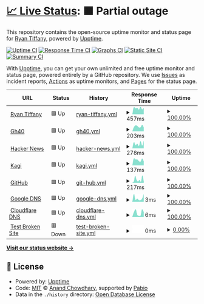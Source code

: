 # [📈 Live Status](https://greyhoundforty.github.io/gh40-uptime): <!--live status--> **🟧 Partial outage**

This repository contains the open-source uptime monitor and status page for [Ryan Tiffany](https://ryantiffany.com), powered by [Upptime](https://github.com/upptime/upptime).

[![Uptime CI](https://github.com/greyhoundforty/gh40-uptime/workflows/Uptime%20CI/badge.svg)](https://github.com/greyhoundforty/gh40-uptime/actions?query=workflow%3A%22Uptime+CI%22)
[![Response Time CI](https://github.com/greyhoundforty/gh40-uptime/workflows/Response%20Time%20CI/badge.svg)](https://github.com/greyhoundforty/gh40-uptime/actions?query=workflow%3A%22Response+Time+CI%22)
[![Graphs CI](https://github.com/greyhoundforty/gh40-uptime/workflows/Graphs%20CI/badge.svg)](https://github.com/greyhoundforty/gh40-uptime/actions?query=workflow%3A%22Graphs+CI%22)
[![Static Site CI](https://github.com/greyhoundforty/gh40-uptime/workflows/Static%20Site%20CI/badge.svg)](https://github.com/greyhoundforty/gh40-uptime/actions?query=workflow%3A%22Static+Site+CI%22)
[![Summary CI](https://github.com/greyhoundforty/gh40-uptime/workflows/Summary%20CI/badge.svg)](https://github.com/greyhoundforty/gh40-uptime/actions?query=workflow%3A%22Summary+CI%22)

With [Upptime](https://upptime.js.org), you can get your own unlimited and free uptime monitor and status page, powered entirely by a GitHub repository. We use [Issues](https://github.com/greyhoundforty/gh40-uptime/issues) as incident reports, [Actions](https://github.com/greyhoundforty/gh40-uptime/actions) as uptime monitors, and [Pages](https://greyhoundforty.github.io/gh40-uptime) for the status page.

<!--start: status pages-->
<!-- This summary is generated by Upptime (https://github.com/upptime/upptime) -->
<!-- Do not edit this manually, your changes will be overwritten -->
<!-- prettier-ignore -->
| URL | Status | History | Response Time | Uptime |
| --- | ------ | ------- | ------------- | ------ |
| <img alt="" src="https://icons.duckduckgo.com/ip3/ryantiffany.com.ico" height="13"> [Ryan Tiffany](https://ryantiffany.com) | 🟩 Up | [ryan-tiffany.yml](https://github.com/greyhoundforty/gh40-uptime/commits/HEAD/history/ryan-tiffany.yml) | <details><summary><img alt="Response time graph" src="./graphs/ryan-tiffany/response-time-week.png" height="20"> 457ms</summary><br><a href="https://greyhoundforty.github.io/gh40-uptime/history/ryan-tiffany"><img alt="Response time 462" src="https://img.shields.io/endpoint?url=https%3A%2F%2Fraw.githubusercontent.com%2Fgreyhoundforty%2Fgh40-uptime%2FHEAD%2Fapi%2Fryan-tiffany%2Fresponse-time.json"></a><br><a href="https://greyhoundforty.github.io/gh40-uptime/history/ryan-tiffany"><img alt="24-hour response time 411" src="https://img.shields.io/endpoint?url=https%3A%2F%2Fraw.githubusercontent.com%2Fgreyhoundforty%2Fgh40-uptime%2FHEAD%2Fapi%2Fryan-tiffany%2Fresponse-time-day.json"></a><br><a href="https://greyhoundforty.github.io/gh40-uptime/history/ryan-tiffany"><img alt="7-day response time 457" src="https://img.shields.io/endpoint?url=https%3A%2F%2Fraw.githubusercontent.com%2Fgreyhoundforty%2Fgh40-uptime%2FHEAD%2Fapi%2Fryan-tiffany%2Fresponse-time-week.json"></a><br><a href="https://greyhoundforty.github.io/gh40-uptime/history/ryan-tiffany"><img alt="30-day response time 485" src="https://img.shields.io/endpoint?url=https%3A%2F%2Fraw.githubusercontent.com%2Fgreyhoundforty%2Fgh40-uptime%2FHEAD%2Fapi%2Fryan-tiffany%2Fresponse-time-month.json"></a><br><a href="https://greyhoundforty.github.io/gh40-uptime/history/ryan-tiffany"><img alt="1-year response time 462" src="https://img.shields.io/endpoint?url=https%3A%2F%2Fraw.githubusercontent.com%2Fgreyhoundforty%2Fgh40-uptime%2FHEAD%2Fapi%2Fryan-tiffany%2Fresponse-time-year.json"></a></details> | <details><summary><a href="https://greyhoundforty.github.io/gh40-uptime/history/ryan-tiffany">100.00%</a></summary><a href="https://greyhoundforty.github.io/gh40-uptime/history/ryan-tiffany"><img alt="All-time uptime 99.98%" src="https://img.shields.io/endpoint?url=https%3A%2F%2Fraw.githubusercontent.com%2Fgreyhoundforty%2Fgh40-uptime%2FHEAD%2Fapi%2Fryan-tiffany%2Fuptime.json"></a><br><a href="https://greyhoundforty.github.io/gh40-uptime/history/ryan-tiffany"><img alt="24-hour uptime 100.00%" src="https://img.shields.io/endpoint?url=https%3A%2F%2Fraw.githubusercontent.com%2Fgreyhoundforty%2Fgh40-uptime%2FHEAD%2Fapi%2Fryan-tiffany%2Fuptime-day.json"></a><br><a href="https://greyhoundforty.github.io/gh40-uptime/history/ryan-tiffany"><img alt="7-day uptime 100.00%" src="https://img.shields.io/endpoint?url=https%3A%2F%2Fraw.githubusercontent.com%2Fgreyhoundforty%2Fgh40-uptime%2FHEAD%2Fapi%2Fryan-tiffany%2Fuptime-week.json"></a><br><a href="https://greyhoundforty.github.io/gh40-uptime/history/ryan-tiffany"><img alt="30-day uptime 100.00%" src="https://img.shields.io/endpoint?url=https%3A%2F%2Fraw.githubusercontent.com%2Fgreyhoundforty%2Fgh40-uptime%2FHEAD%2Fapi%2Fryan-tiffany%2Fuptime-month.json"></a><br><a href="https://greyhoundforty.github.io/gh40-uptime/history/ryan-tiffany"><img alt="1-year uptime 99.98%" src="https://img.shields.io/endpoint?url=https%3A%2F%2Fraw.githubusercontent.com%2Fgreyhoundforty%2Fgh40-uptime%2FHEAD%2Fapi%2Fryan-tiffany%2Fuptime-year.json"></a></details>
| <img alt="" src="https://icons.duckduckgo.com/ip3/gh40.net.ico" height="13"> [Gh40](https://gh40.net) | 🟩 Up | [gh40.yml](https://github.com/greyhoundforty/gh40-uptime/commits/HEAD/history/gh40.yml) | <details><summary><img alt="Response time graph" src="./graphs/gh40/response-time-week.png" height="20"> 203ms</summary><br><a href="https://greyhoundforty.github.io/gh40-uptime/history/gh40"><img alt="Response time 169" src="https://img.shields.io/endpoint?url=https%3A%2F%2Fraw.githubusercontent.com%2Fgreyhoundforty%2Fgh40-uptime%2FHEAD%2Fapi%2Fgh40%2Fresponse-time.json"></a><br><a href="https://greyhoundforty.github.io/gh40-uptime/history/gh40"><img alt="24-hour response time 266" src="https://img.shields.io/endpoint?url=https%3A%2F%2Fraw.githubusercontent.com%2Fgreyhoundforty%2Fgh40-uptime%2FHEAD%2Fapi%2Fgh40%2Fresponse-time-day.json"></a><br><a href="https://greyhoundforty.github.io/gh40-uptime/history/gh40"><img alt="7-day response time 203" src="https://img.shields.io/endpoint?url=https%3A%2F%2Fraw.githubusercontent.com%2Fgreyhoundforty%2Fgh40-uptime%2FHEAD%2Fapi%2Fgh40%2Fresponse-time-week.json"></a><br><a href="https://greyhoundforty.github.io/gh40-uptime/history/gh40"><img alt="30-day response time 214" src="https://img.shields.io/endpoint?url=https%3A%2F%2Fraw.githubusercontent.com%2Fgreyhoundforty%2Fgh40-uptime%2FHEAD%2Fapi%2Fgh40%2Fresponse-time-month.json"></a><br><a href="https://greyhoundforty.github.io/gh40-uptime/history/gh40"><img alt="1-year response time 169" src="https://img.shields.io/endpoint?url=https%3A%2F%2Fraw.githubusercontent.com%2Fgreyhoundforty%2Fgh40-uptime%2FHEAD%2Fapi%2Fgh40%2Fresponse-time-year.json"></a></details> | <details><summary><a href="https://greyhoundforty.github.io/gh40-uptime/history/gh40">100.00%</a></summary><a href="https://greyhoundforty.github.io/gh40-uptime/history/gh40"><img alt="All-time uptime 100.00%" src="https://img.shields.io/endpoint?url=https%3A%2F%2Fraw.githubusercontent.com%2Fgreyhoundforty%2Fgh40-uptime%2FHEAD%2Fapi%2Fgh40%2Fuptime.json"></a><br><a href="https://greyhoundforty.github.io/gh40-uptime/history/gh40"><img alt="24-hour uptime 100.00%" src="https://img.shields.io/endpoint?url=https%3A%2F%2Fraw.githubusercontent.com%2Fgreyhoundforty%2Fgh40-uptime%2FHEAD%2Fapi%2Fgh40%2Fuptime-day.json"></a><br><a href="https://greyhoundforty.github.io/gh40-uptime/history/gh40"><img alt="7-day uptime 100.00%" src="https://img.shields.io/endpoint?url=https%3A%2F%2Fraw.githubusercontent.com%2Fgreyhoundforty%2Fgh40-uptime%2FHEAD%2Fapi%2Fgh40%2Fuptime-week.json"></a><br><a href="https://greyhoundforty.github.io/gh40-uptime/history/gh40"><img alt="30-day uptime 100.00%" src="https://img.shields.io/endpoint?url=https%3A%2F%2Fraw.githubusercontent.com%2Fgreyhoundforty%2Fgh40-uptime%2FHEAD%2Fapi%2Fgh40%2Fuptime-month.json"></a><br><a href="https://greyhoundforty.github.io/gh40-uptime/history/gh40"><img alt="1-year uptime 100.00%" src="https://img.shields.io/endpoint?url=https%3A%2F%2Fraw.githubusercontent.com%2Fgreyhoundforty%2Fgh40-uptime%2FHEAD%2Fapi%2Fgh40%2Fuptime-year.json"></a></details>
| <img alt="" src="https://icons.duckduckgo.com/ip3/news.ycombinator.com.ico" height="13"> [Hacker News](https://news.ycombinator.com) | 🟩 Up | [hacker-news.yml](https://github.com/greyhoundforty/gh40-uptime/commits/HEAD/history/hacker-news.yml) | <details><summary><img alt="Response time graph" src="./graphs/hacker-news/response-time-week.png" height="20"> 278ms</summary><br><a href="https://greyhoundforty.github.io/gh40-uptime/history/hacker-news"><img alt="Response time 359" src="https://img.shields.io/endpoint?url=https%3A%2F%2Fraw.githubusercontent.com%2Fgreyhoundforty%2Fgh40-uptime%2FHEAD%2Fapi%2Fhacker-news%2Fresponse-time.json"></a><br><a href="https://greyhoundforty.github.io/gh40-uptime/history/hacker-news"><img alt="24-hour response time 165" src="https://img.shields.io/endpoint?url=https%3A%2F%2Fraw.githubusercontent.com%2Fgreyhoundforty%2Fgh40-uptime%2FHEAD%2Fapi%2Fhacker-news%2Fresponse-time-day.json"></a><br><a href="https://greyhoundforty.github.io/gh40-uptime/history/hacker-news"><img alt="7-day response time 278" src="https://img.shields.io/endpoint?url=https%3A%2F%2Fraw.githubusercontent.com%2Fgreyhoundforty%2Fgh40-uptime%2FHEAD%2Fapi%2Fhacker-news%2Fresponse-time-week.json"></a><br><a href="https://greyhoundforty.github.io/gh40-uptime/history/hacker-news"><img alt="30-day response time 382" src="https://img.shields.io/endpoint?url=https%3A%2F%2Fraw.githubusercontent.com%2Fgreyhoundforty%2Fgh40-uptime%2FHEAD%2Fapi%2Fhacker-news%2Fresponse-time-month.json"></a><br><a href="https://greyhoundforty.github.io/gh40-uptime/history/hacker-news"><img alt="1-year response time 359" src="https://img.shields.io/endpoint?url=https%3A%2F%2Fraw.githubusercontent.com%2Fgreyhoundforty%2Fgh40-uptime%2FHEAD%2Fapi%2Fhacker-news%2Fresponse-time-year.json"></a></details> | <details><summary><a href="https://greyhoundforty.github.io/gh40-uptime/history/hacker-news">100.00%</a></summary><a href="https://greyhoundforty.github.io/gh40-uptime/history/hacker-news"><img alt="All-time uptime 100.00%" src="https://img.shields.io/endpoint?url=https%3A%2F%2Fraw.githubusercontent.com%2Fgreyhoundforty%2Fgh40-uptime%2FHEAD%2Fapi%2Fhacker-news%2Fuptime.json"></a><br><a href="https://greyhoundforty.github.io/gh40-uptime/history/hacker-news"><img alt="24-hour uptime 100.00%" src="https://img.shields.io/endpoint?url=https%3A%2F%2Fraw.githubusercontent.com%2Fgreyhoundforty%2Fgh40-uptime%2FHEAD%2Fapi%2Fhacker-news%2Fuptime-day.json"></a><br><a href="https://greyhoundforty.github.io/gh40-uptime/history/hacker-news"><img alt="7-day uptime 100.00%" src="https://img.shields.io/endpoint?url=https%3A%2F%2Fraw.githubusercontent.com%2Fgreyhoundforty%2Fgh40-uptime%2FHEAD%2Fapi%2Fhacker-news%2Fuptime-week.json"></a><br><a href="https://greyhoundforty.github.io/gh40-uptime/history/hacker-news"><img alt="30-day uptime 100.00%" src="https://img.shields.io/endpoint?url=https%3A%2F%2Fraw.githubusercontent.com%2Fgreyhoundforty%2Fgh40-uptime%2FHEAD%2Fapi%2Fhacker-news%2Fuptime-month.json"></a><br><a href="https://greyhoundforty.github.io/gh40-uptime/history/hacker-news"><img alt="1-year uptime 100.00%" src="https://img.shields.io/endpoint?url=https%3A%2F%2Fraw.githubusercontent.com%2Fgreyhoundforty%2Fgh40-uptime%2FHEAD%2Fapi%2Fhacker-news%2Fuptime-year.json"></a></details>
| <img alt="" src="https://icons.duckduckgo.com/ip3/kagi.com.ico" height="13"> [Kagi](https://kagi.com) | 🟩 Up | [kagi.yml](https://github.com/greyhoundforty/gh40-uptime/commits/HEAD/history/kagi.yml) | <details><summary><img alt="Response time graph" src="./graphs/kagi/response-time-week.png" height="20"> 137ms</summary><br><a href="https://greyhoundforty.github.io/gh40-uptime/history/kagi"><img alt="Response time 156" src="https://img.shields.io/endpoint?url=https%3A%2F%2Fraw.githubusercontent.com%2Fgreyhoundforty%2Fgh40-uptime%2FHEAD%2Fapi%2Fkagi%2Fresponse-time.json"></a><br><a href="https://greyhoundforty.github.io/gh40-uptime/history/kagi"><img alt="24-hour response time 167" src="https://img.shields.io/endpoint?url=https%3A%2F%2Fraw.githubusercontent.com%2Fgreyhoundforty%2Fgh40-uptime%2FHEAD%2Fapi%2Fkagi%2Fresponse-time-day.json"></a><br><a href="https://greyhoundforty.github.io/gh40-uptime/history/kagi"><img alt="7-day response time 137" src="https://img.shields.io/endpoint?url=https%3A%2F%2Fraw.githubusercontent.com%2Fgreyhoundforty%2Fgh40-uptime%2FHEAD%2Fapi%2Fkagi%2Fresponse-time-week.json"></a><br><a href="https://greyhoundforty.github.io/gh40-uptime/history/kagi"><img alt="30-day response time 153" src="https://img.shields.io/endpoint?url=https%3A%2F%2Fraw.githubusercontent.com%2Fgreyhoundforty%2Fgh40-uptime%2FHEAD%2Fapi%2Fkagi%2Fresponse-time-month.json"></a><br><a href="https://greyhoundforty.github.io/gh40-uptime/history/kagi"><img alt="1-year response time 156" src="https://img.shields.io/endpoint?url=https%3A%2F%2Fraw.githubusercontent.com%2Fgreyhoundforty%2Fgh40-uptime%2FHEAD%2Fapi%2Fkagi%2Fresponse-time-year.json"></a></details> | <details><summary><a href="https://greyhoundforty.github.io/gh40-uptime/history/kagi">100.00%</a></summary><a href="https://greyhoundforty.github.io/gh40-uptime/history/kagi"><img alt="All-time uptime 100.00%" src="https://img.shields.io/endpoint?url=https%3A%2F%2Fraw.githubusercontent.com%2Fgreyhoundforty%2Fgh40-uptime%2FHEAD%2Fapi%2Fkagi%2Fuptime.json"></a><br><a href="https://greyhoundforty.github.io/gh40-uptime/history/kagi"><img alt="24-hour uptime 100.00%" src="https://img.shields.io/endpoint?url=https%3A%2F%2Fraw.githubusercontent.com%2Fgreyhoundforty%2Fgh40-uptime%2FHEAD%2Fapi%2Fkagi%2Fuptime-day.json"></a><br><a href="https://greyhoundforty.github.io/gh40-uptime/history/kagi"><img alt="7-day uptime 100.00%" src="https://img.shields.io/endpoint?url=https%3A%2F%2Fraw.githubusercontent.com%2Fgreyhoundforty%2Fgh40-uptime%2FHEAD%2Fapi%2Fkagi%2Fuptime-week.json"></a><br><a href="https://greyhoundforty.github.io/gh40-uptime/history/kagi"><img alt="30-day uptime 100.00%" src="https://img.shields.io/endpoint?url=https%3A%2F%2Fraw.githubusercontent.com%2Fgreyhoundforty%2Fgh40-uptime%2FHEAD%2Fapi%2Fkagi%2Fuptime-month.json"></a><br><a href="https://greyhoundforty.github.io/gh40-uptime/history/kagi"><img alt="1-year uptime 100.00%" src="https://img.shields.io/endpoint?url=https%3A%2F%2Fraw.githubusercontent.com%2Fgreyhoundforty%2Fgh40-uptime%2FHEAD%2Fapi%2Fkagi%2Fuptime-year.json"></a></details>
| <img alt="" src="https://icons.duckduckgo.com/ip3/github.com.ico" height="13"> [GitHub](https://github.com) | 🟩 Up | [git-hub.yml](https://github.com/greyhoundforty/gh40-uptime/commits/HEAD/history/git-hub.yml) | <details><summary><img alt="Response time graph" src="./graphs/git-hub/response-time-week.png" height="20"> 217ms</summary><br><a href="https://greyhoundforty.github.io/gh40-uptime/history/git-hub"><img alt="Response time 132" src="https://img.shields.io/endpoint?url=https%3A%2F%2Fraw.githubusercontent.com%2Fgreyhoundforty%2Fgh40-uptime%2FHEAD%2Fapi%2Fgit-hub%2Fresponse-time.json"></a><br><a href="https://greyhoundforty.github.io/gh40-uptime/history/git-hub"><img alt="24-hour response time 401" src="https://img.shields.io/endpoint?url=https%3A%2F%2Fraw.githubusercontent.com%2Fgreyhoundforty%2Fgh40-uptime%2FHEAD%2Fapi%2Fgit-hub%2Fresponse-time-day.json"></a><br><a href="https://greyhoundforty.github.io/gh40-uptime/history/git-hub"><img alt="7-day response time 217" src="https://img.shields.io/endpoint?url=https%3A%2F%2Fraw.githubusercontent.com%2Fgreyhoundforty%2Fgh40-uptime%2FHEAD%2Fapi%2Fgit-hub%2Fresponse-time-week.json"></a><br><a href="https://greyhoundforty.github.io/gh40-uptime/history/git-hub"><img alt="30-day response time 157" src="https://img.shields.io/endpoint?url=https%3A%2F%2Fraw.githubusercontent.com%2Fgreyhoundforty%2Fgh40-uptime%2FHEAD%2Fapi%2Fgit-hub%2Fresponse-time-month.json"></a><br><a href="https://greyhoundforty.github.io/gh40-uptime/history/git-hub"><img alt="1-year response time 132" src="https://img.shields.io/endpoint?url=https%3A%2F%2Fraw.githubusercontent.com%2Fgreyhoundforty%2Fgh40-uptime%2FHEAD%2Fapi%2Fgit-hub%2Fresponse-time-year.json"></a></details> | <details><summary><a href="https://greyhoundforty.github.io/gh40-uptime/history/git-hub">100.00%</a></summary><a href="https://greyhoundforty.github.io/gh40-uptime/history/git-hub"><img alt="All-time uptime 100.00%" src="https://img.shields.io/endpoint?url=https%3A%2F%2Fraw.githubusercontent.com%2Fgreyhoundforty%2Fgh40-uptime%2FHEAD%2Fapi%2Fgit-hub%2Fuptime.json"></a><br><a href="https://greyhoundforty.github.io/gh40-uptime/history/git-hub"><img alt="24-hour uptime 100.00%" src="https://img.shields.io/endpoint?url=https%3A%2F%2Fraw.githubusercontent.com%2Fgreyhoundforty%2Fgh40-uptime%2FHEAD%2Fapi%2Fgit-hub%2Fuptime-day.json"></a><br><a href="https://greyhoundforty.github.io/gh40-uptime/history/git-hub"><img alt="7-day uptime 100.00%" src="https://img.shields.io/endpoint?url=https%3A%2F%2Fraw.githubusercontent.com%2Fgreyhoundforty%2Fgh40-uptime%2FHEAD%2Fapi%2Fgit-hub%2Fuptime-week.json"></a><br><a href="https://greyhoundforty.github.io/gh40-uptime/history/git-hub"><img alt="30-day uptime 100.00%" src="https://img.shields.io/endpoint?url=https%3A%2F%2Fraw.githubusercontent.com%2Fgreyhoundforty%2Fgh40-uptime%2FHEAD%2Fapi%2Fgit-hub%2Fuptime-month.json"></a><br><a href="https://greyhoundforty.github.io/gh40-uptime/history/git-hub"><img alt="1-year uptime 100.00%" src="https://img.shields.io/endpoint?url=https%3A%2F%2Fraw.githubusercontent.com%2Fgreyhoundforty%2Fgh40-uptime%2FHEAD%2Fapi%2Fgit-hub%2Fuptime-year.json"></a></details>
| <img alt="" src="https://icons.duckduckgo.com/ip3/null.ico" height="13"> [Google DNS](8.8.4.4) | 🟩 Up | [google-dns.yml](https://github.com/greyhoundforty/gh40-uptime/commits/HEAD/history/google-dns.yml) | <details><summary><img alt="Response time graph" src="./graphs/google-dns/response-time-week.png" height="20"> 3ms</summary><br><a href="https://greyhoundforty.github.io/gh40-uptime/history/google-dns"><img alt="Response time 4" src="https://img.shields.io/endpoint?url=https%3A%2F%2Fraw.githubusercontent.com%2Fgreyhoundforty%2Fgh40-uptime%2FHEAD%2Fapi%2Fgoogle-dns%2Fresponse-time.json"></a><br><a href="https://greyhoundforty.github.io/gh40-uptime/history/google-dns"><img alt="24-hour response time 2" src="https://img.shields.io/endpoint?url=https%3A%2F%2Fraw.githubusercontent.com%2Fgreyhoundforty%2Fgh40-uptime%2FHEAD%2Fapi%2Fgoogle-dns%2Fresponse-time-day.json"></a><br><a href="https://greyhoundforty.github.io/gh40-uptime/history/google-dns"><img alt="7-day response time 3" src="https://img.shields.io/endpoint?url=https%3A%2F%2Fraw.githubusercontent.com%2Fgreyhoundforty%2Fgh40-uptime%2FHEAD%2Fapi%2Fgoogle-dns%2Fresponse-time-week.json"></a><br><a href="https://greyhoundforty.github.io/gh40-uptime/history/google-dns"><img alt="30-day response time 4" src="https://img.shields.io/endpoint?url=https%3A%2F%2Fraw.githubusercontent.com%2Fgreyhoundforty%2Fgh40-uptime%2FHEAD%2Fapi%2Fgoogle-dns%2Fresponse-time-month.json"></a><br><a href="https://greyhoundforty.github.io/gh40-uptime/history/google-dns"><img alt="1-year response time 4" src="https://img.shields.io/endpoint?url=https%3A%2F%2Fraw.githubusercontent.com%2Fgreyhoundforty%2Fgh40-uptime%2FHEAD%2Fapi%2Fgoogle-dns%2Fresponse-time-year.json"></a></details> | <details><summary><a href="https://greyhoundforty.github.io/gh40-uptime/history/google-dns">100.00%</a></summary><a href="https://greyhoundforty.github.io/gh40-uptime/history/google-dns"><img alt="All-time uptime 100.00%" src="https://img.shields.io/endpoint?url=https%3A%2F%2Fraw.githubusercontent.com%2Fgreyhoundforty%2Fgh40-uptime%2FHEAD%2Fapi%2Fgoogle-dns%2Fuptime.json"></a><br><a href="https://greyhoundforty.github.io/gh40-uptime/history/google-dns"><img alt="24-hour uptime 100.00%" src="https://img.shields.io/endpoint?url=https%3A%2F%2Fraw.githubusercontent.com%2Fgreyhoundforty%2Fgh40-uptime%2FHEAD%2Fapi%2Fgoogle-dns%2Fuptime-day.json"></a><br><a href="https://greyhoundforty.github.io/gh40-uptime/history/google-dns"><img alt="7-day uptime 100.00%" src="https://img.shields.io/endpoint?url=https%3A%2F%2Fraw.githubusercontent.com%2Fgreyhoundforty%2Fgh40-uptime%2FHEAD%2Fapi%2Fgoogle-dns%2Fuptime-week.json"></a><br><a href="https://greyhoundforty.github.io/gh40-uptime/history/google-dns"><img alt="30-day uptime 100.00%" src="https://img.shields.io/endpoint?url=https%3A%2F%2Fraw.githubusercontent.com%2Fgreyhoundforty%2Fgh40-uptime%2FHEAD%2Fapi%2Fgoogle-dns%2Fuptime-month.json"></a><br><a href="https://greyhoundforty.github.io/gh40-uptime/history/google-dns"><img alt="1-year uptime 100.00%" src="https://img.shields.io/endpoint?url=https%3A%2F%2Fraw.githubusercontent.com%2Fgreyhoundforty%2Fgh40-uptime%2FHEAD%2Fapi%2Fgoogle-dns%2Fuptime-year.json"></a></details>
| <img alt="" src="https://icons.duckduckgo.com/ip3/null.ico" height="13"> [Cloudflare DNS](1.1.1.1) | 🟩 Up | [cloudflare-dns.yml](https://github.com/greyhoundforty/gh40-uptime/commits/HEAD/history/cloudflare-dns.yml) | <details><summary><img alt="Response time graph" src="./graphs/cloudflare-dns/response-time-week.png" height="20"> 6ms</summary><br><a href="https://greyhoundforty.github.io/gh40-uptime/history/cloudflare-dns"><img alt="Response time 4" src="https://img.shields.io/endpoint?url=https%3A%2F%2Fraw.githubusercontent.com%2Fgreyhoundforty%2Fgh40-uptime%2FHEAD%2Fapi%2Fcloudflare-dns%2Fresponse-time.json"></a><br><a href="https://greyhoundforty.github.io/gh40-uptime/history/cloudflare-dns"><img alt="24-hour response time 9" src="https://img.shields.io/endpoint?url=https%3A%2F%2Fraw.githubusercontent.com%2Fgreyhoundforty%2Fgh40-uptime%2FHEAD%2Fapi%2Fcloudflare-dns%2Fresponse-time-day.json"></a><br><a href="https://greyhoundforty.github.io/gh40-uptime/history/cloudflare-dns"><img alt="7-day response time 6" src="https://img.shields.io/endpoint?url=https%3A%2F%2Fraw.githubusercontent.com%2Fgreyhoundforty%2Fgh40-uptime%2FHEAD%2Fapi%2Fcloudflare-dns%2Fresponse-time-week.json"></a><br><a href="https://greyhoundforty.github.io/gh40-uptime/history/cloudflare-dns"><img alt="30-day response time 5" src="https://img.shields.io/endpoint?url=https%3A%2F%2Fraw.githubusercontent.com%2Fgreyhoundforty%2Fgh40-uptime%2FHEAD%2Fapi%2Fcloudflare-dns%2Fresponse-time-month.json"></a><br><a href="https://greyhoundforty.github.io/gh40-uptime/history/cloudflare-dns"><img alt="1-year response time 4" src="https://img.shields.io/endpoint?url=https%3A%2F%2Fraw.githubusercontent.com%2Fgreyhoundforty%2Fgh40-uptime%2FHEAD%2Fapi%2Fcloudflare-dns%2Fresponse-time-year.json"></a></details> | <details><summary><a href="https://greyhoundforty.github.io/gh40-uptime/history/cloudflare-dns">100.00%</a></summary><a href="https://greyhoundforty.github.io/gh40-uptime/history/cloudflare-dns"><img alt="All-time uptime 100.00%" src="https://img.shields.io/endpoint?url=https%3A%2F%2Fraw.githubusercontent.com%2Fgreyhoundforty%2Fgh40-uptime%2FHEAD%2Fapi%2Fcloudflare-dns%2Fuptime.json"></a><br><a href="https://greyhoundforty.github.io/gh40-uptime/history/cloudflare-dns"><img alt="24-hour uptime 100.00%" src="https://img.shields.io/endpoint?url=https%3A%2F%2Fraw.githubusercontent.com%2Fgreyhoundforty%2Fgh40-uptime%2FHEAD%2Fapi%2Fcloudflare-dns%2Fuptime-day.json"></a><br><a href="https://greyhoundforty.github.io/gh40-uptime/history/cloudflare-dns"><img alt="7-day uptime 100.00%" src="https://img.shields.io/endpoint?url=https%3A%2F%2Fraw.githubusercontent.com%2Fgreyhoundforty%2Fgh40-uptime%2FHEAD%2Fapi%2Fcloudflare-dns%2Fuptime-week.json"></a><br><a href="https://greyhoundforty.github.io/gh40-uptime/history/cloudflare-dns"><img alt="30-day uptime 100.00%" src="https://img.shields.io/endpoint?url=https%3A%2F%2Fraw.githubusercontent.com%2Fgreyhoundforty%2Fgh40-uptime%2FHEAD%2Fapi%2Fcloudflare-dns%2Fuptime-month.json"></a><br><a href="https://greyhoundforty.github.io/gh40-uptime/history/cloudflare-dns"><img alt="1-year uptime 100.00%" src="https://img.shields.io/endpoint?url=https%3A%2F%2Fraw.githubusercontent.com%2Fgreyhoundforty%2Fgh40-uptime%2FHEAD%2Fapi%2Fcloudflare-dns%2Fuptime-year.json"></a></details>
| <img alt="" src="https://icons.duckduckgo.com/ip3/thissitedoesnotexist.koj.co.ico" height="13"> [Test Broken Site](https://thissitedoesnotexist.koj.co) | 🟥 Down | [test-broken-site.yml](https://github.com/greyhoundforty/gh40-uptime/commits/HEAD/history/test-broken-site.yml) | <details><summary><img alt="Response time graph" src="./graphs/test-broken-site/response-time-week.png" height="20"> 0ms</summary><br><a href="https://greyhoundforty.github.io/gh40-uptime/history/test-broken-site"><img alt="Response time 0" src="https://img.shields.io/endpoint?url=https%3A%2F%2Fraw.githubusercontent.com%2Fgreyhoundforty%2Fgh40-uptime%2FHEAD%2Fapi%2Ftest-broken-site%2Fresponse-time.json"></a><br><a href="https://greyhoundforty.github.io/gh40-uptime/history/test-broken-site"><img alt="24-hour response time 0" src="https://img.shields.io/endpoint?url=https%3A%2F%2Fraw.githubusercontent.com%2Fgreyhoundforty%2Fgh40-uptime%2FHEAD%2Fapi%2Ftest-broken-site%2Fresponse-time-day.json"></a><br><a href="https://greyhoundforty.github.io/gh40-uptime/history/test-broken-site"><img alt="7-day response time 0" src="https://img.shields.io/endpoint?url=https%3A%2F%2Fraw.githubusercontent.com%2Fgreyhoundforty%2Fgh40-uptime%2FHEAD%2Fapi%2Ftest-broken-site%2Fresponse-time-week.json"></a><br><a href="https://greyhoundforty.github.io/gh40-uptime/history/test-broken-site"><img alt="30-day response time 0" src="https://img.shields.io/endpoint?url=https%3A%2F%2Fraw.githubusercontent.com%2Fgreyhoundforty%2Fgh40-uptime%2FHEAD%2Fapi%2Ftest-broken-site%2Fresponse-time-month.json"></a><br><a href="https://greyhoundforty.github.io/gh40-uptime/history/test-broken-site"><img alt="1-year response time 0" src="https://img.shields.io/endpoint?url=https%3A%2F%2Fraw.githubusercontent.com%2Fgreyhoundforty%2Fgh40-uptime%2FHEAD%2Fapi%2Ftest-broken-site%2Fresponse-time-year.json"></a></details> | <details><summary><a href="https://greyhoundforty.github.io/gh40-uptime/history/test-broken-site">0.00%</a></summary><a href="https://greyhoundforty.github.io/gh40-uptime/history/test-broken-site"><img alt="All-time uptime 0.00%" src="https://img.shields.io/endpoint?url=https%3A%2F%2Fraw.githubusercontent.com%2Fgreyhoundforty%2Fgh40-uptime%2FHEAD%2Fapi%2Ftest-broken-site%2Fuptime.json"></a><br><a href="https://greyhoundforty.github.io/gh40-uptime/history/test-broken-site"><img alt="24-hour uptime 0.00%" src="https://img.shields.io/endpoint?url=https%3A%2F%2Fraw.githubusercontent.com%2Fgreyhoundforty%2Fgh40-uptime%2FHEAD%2Fapi%2Ftest-broken-site%2Fuptime-day.json"></a><br><a href="https://greyhoundforty.github.io/gh40-uptime/history/test-broken-site"><img alt="7-day uptime 0.00%" src="https://img.shields.io/endpoint?url=https%3A%2F%2Fraw.githubusercontent.com%2Fgreyhoundforty%2Fgh40-uptime%2FHEAD%2Fapi%2Ftest-broken-site%2Fuptime-week.json"></a><br><a href="https://greyhoundforty.github.io/gh40-uptime/history/test-broken-site"><img alt="30-day uptime 1.38%" src="https://img.shields.io/endpoint?url=https%3A%2F%2Fraw.githubusercontent.com%2Fgreyhoundforty%2Fgh40-uptime%2FHEAD%2Fapi%2Ftest-broken-site%2Fuptime-month.json"></a><br><a href="https://greyhoundforty.github.io/gh40-uptime/history/test-broken-site"><img alt="1-year uptime 0.00%" src="https://img.shields.io/endpoint?url=https%3A%2F%2Fraw.githubusercontent.com%2Fgreyhoundforty%2Fgh40-uptime%2FHEAD%2Fapi%2Ftest-broken-site%2Fuptime-year.json"></a></details>

<!--end: status pages-->

[**Visit our status website →**](https://greyhoundforty.github.io/gh40-uptime)

## 📄 License

- Powered by: [Upptime](https://github.com/upptime/upptime)
- Code: [MIT](./LICENSE) © [Anand Chowdhary](https://anandchowdhary.com), supported by [Pabio](https://pabio.com)
- Data in the `./history` directory: [Open Database License](https://opendatacommons.org/licenses/odbl/1-0/)
